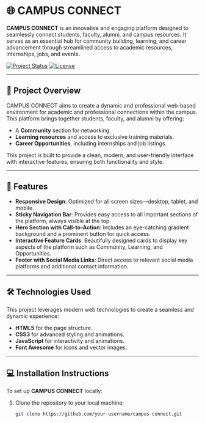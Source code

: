 # 🌐 CAMPUS CONNECT

**CAMPUS CONNECT** is an innovative and engaging platform designed to seamlessly connect students, faculty, alumni, and campus resources. It serves as an essential hub for community building, learning, and career advancement through streamlined access to academic resources, internships, jobs, and events.

[![Project Status](https://img.shields.io/badge/Status-Active-green)](https://github.com/ChinnakotlaSreeharsha/CAMPUS_CONNECT) 
[![License](https://img.shields.io/badge/License-MIT-blue.svg)](https://opensource.org/licenses/MIT)

---

## 🚀 Project Overview

CAMPUS CONNECT aims to create a dynamic and professional web-based environment for academic and professional connections within the campus. This platform brings together students, faculty, and alumni by offering:

- A **Community** section for networking.
- **Learning resources** and access to exclusive training materials.
- **Career Opportunities**, including internships and job listings.

This project is built to provide a clean, modern, and user-friendly interface with interactive features, ensuring both functionality and style.

---

## 📜 Features

- **Responsive Design**: Optimized for all screen sizes—desktop, tablet, and mobile.
- **Sticky Navigation Bar**: Provides easy access to all important sections of the platform, always visible at the top.
- **Hero Section with Call-to-Action**: Includes an eye-catching gradient background and a prominent button for quick access.
- **Interactive Feature Cards**: Beautifully designed cards to display key aspects of the platform such as Community, Learning, and Opportunities.
- **Footer with Social Media Links**: Direct access to relevant social media platforms and additional contact information.

---

## 🛠️ Technologies Used

This project leverages modern web technologies to create a seamless and dynamic experience:

- **HTML5** for the page structure.
- **CSS3** for advanced styling and animations.
- **JavaScript** for interactivity and animations.
- **Font Awesome** for icons and vector images.

---

## 💻 Installation Instructions

To set up **CAMPUS CONNECT** locally:

1. Clone the repository to your local machine:
   ```bash
   git clone https://github.com/your-username/campus-connect.git
